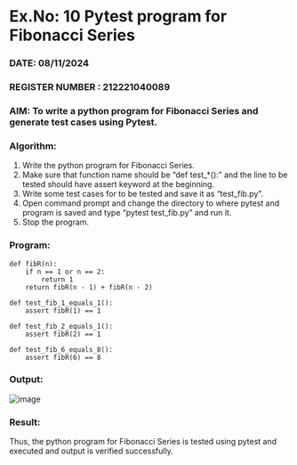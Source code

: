 # Ex.No: 10  Pytest program for Fibonacci Series

### DATE: 08/11/2024                                                                           
### REGISTER NUMBER : 212221040089
### AIM: To write a python program for Fibonacci Series and generate test cases using Pytest. 

### Algorithm:

1. Write the python program for Fibonacci Series. 
2. Make sure that function name should be “def test_*():” and the line to be tested 
should have assert keyword at the beginning. 
3. Write some test cases for to be tested and save it as “test_fib.py”. 
4. Open command prompt and change the directory to where pytest and program is 
saved and type “pytest test_fib.py” and run it. 
5. Stop the program.

### Program:

```
def fibR(n):
    if n == 1 or n == 2:
        return 1
    return fibR(n - 1) + fibR(n - 2)

def test_fib_1_equals_1():
    assert fibR(1) == 1

def test_fib_2_equals_1():
    assert fibR(2) == 1

def test_fib_6_equals_8():
    assert fibR(6) == 8
```










### Output:
![image](https://github.com/user-attachments/assets/8e68d3af-6b40-4e18-9c85-51e799bb8544)

### Result:
Thus, the python program for Fibonacci Series is tested using pytest and executed and output is verified successfully.


